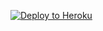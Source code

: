 
<p><a href="https://dashboard.heroku.com/new?template="> <img src="https://www.herokucdn.com/deploy/button.svg" alt="Deploy to Heroku" /></a></p>
